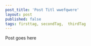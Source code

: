 ```yaml
---
post_title: 'Post Titl wwefqwere'
layout: post
published: false
tags: firsttag, secondTag,  thirdTag
---
```

Post goes here
